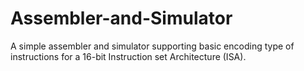 # Assembler-and-Simulator
A simple assembler and simulator supporting basic encoding type of instructions for a 16-bit Instruction set Architecture (ISA). 

